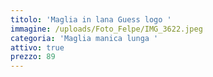 ```yaml
---
titolo: 'Maglia in lana Guess logo '
immagine: /uploads/Foto_Felpe/IMG_3622.jpeg
categoria: 'Maglia manica lunga '
attivo: true
prezzo: 89
---
```


